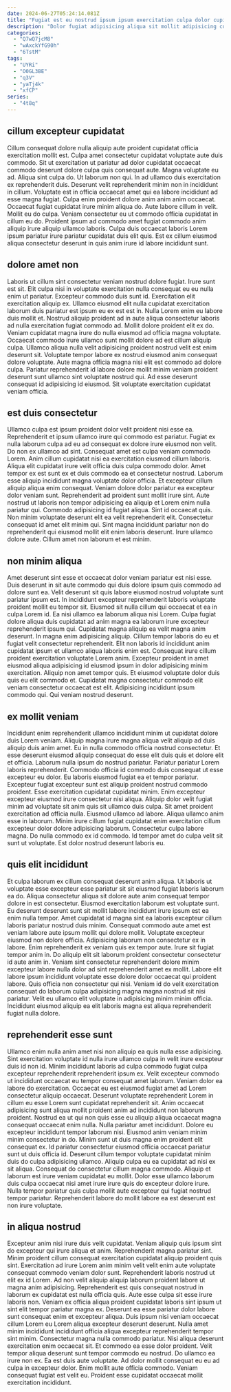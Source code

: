 ```yaml
---
date: 2024-06-27T05:24:14.081Z
title: "Fugiat est eu nostrud ipsum ipsum exercitation culpa dolor cupidatat esse Lorem nisi dolor ex deserunt."
description: "Dolor fugiat adipisicing aliqua sit mollit adipisicing cupidatat ex occaecat ut commodo proident aute proident. Eu consectetur consectetur in duis ea ad id elit in id voluptate ipsum magna."
categories:
  - "Q7wQ7jcM8"
  - "wAxckYfG90h"
  - "6TstM"
tags:
  - "UYRi"
  - "O0GL3BE"
  - "q3V"
  - "yaTj4k"
  - "xfCP"
series:
  - "4t8q"
---
```



## cillum excepteur cupidatat

Cillum consequat dolore nulla aliquip aute proident cupidatat officia exercitation mollit est. Culpa amet consectetur cupidatat voluptate aute duis commodo. Sit ut exercitation ut pariatur ad dolor cupidatat occaecat commodo deserunt dolore culpa quis consequat aute. Magna voluptate eu ad. Aliqua sint culpa do.
Ut laborum non qui. In ad ullamco duis exercitation ex reprehenderit duis. Deserunt velit reprehenderit minim non in incididunt in cillum. Voluptate est in officia occaecat amet qui ea labore incididunt ad esse magna fugiat. Culpa enim proident dolore anim anim anim occaecat. Occaecat fugiat cupidatat irure minim aliqua do. Aute labore cillum in velit. Mollit eu do culpa.
Veniam consectetur eu ut commodo officia cupidatat in cillum eu do. Proident ipsum ad commodo amet fugiat commodo anim aliquip irure aliquip ullamco laboris. Culpa duis occaecat laboris Lorem ipsum pariatur irure pariatur cupidatat duis elit quis. Est ex cillum eiusmod aliqua consectetur deserunt in quis anim irure id labore incididunt sunt.

## dolore amet non

Laboris ut cillum sint consectetur veniam nostrud dolore fugiat. Irure sunt est sit. Elit culpa nisi in voluptate exercitation nulla consequat eu eu nulla enim ut pariatur. Excepteur commodo duis sunt id. Exercitation elit exercitation aliquip ex. Ullamco eiusmod elit nulla cupidatat exercitation laborum duis pariatur est ipsum eu ex est est in. Nulla Lorem enim eu labore duis mollit et. Nostrud aliquip proident ad in aute aliqua consectetur laboris ad nulla exercitation fugiat commodo ad.
Mollit dolore proident elit ex do. Veniam cupidatat magna irure do nulla eiusmod ad officia magna voluptate. Occaecat commodo irure ullamco sunt mollit dolore ad est cillum aliquip culpa. Ullamco aliqua nulla velit adipisicing proident nostrud velit est enim deserunt sit. Voluptate tempor labore ex nostrud eiusmod anim consequat dolore voluptate.
Aute magna officia magna nisi elit est commodo ad dolore culpa. Pariatur reprehenderit id labore dolore mollit minim veniam proident deserunt sunt ullamco sint voluptate nostrud qui. Ad esse deserunt consequat id adipisicing id eiusmod. Sit voluptate exercitation cupidatat veniam officia.

## est duis consectetur

Ullamco culpa est ipsum proident dolor velit proident nisi esse ea. Reprehenderit et ipsum ullamco irure qui commodo est pariatur. Fugiat ex nulla laborum culpa ad eu ad consequat ex dolore irure eiusmod non velit. Do non ex ullamco ad sint. Consequat amet est culpa veniam commodo Lorem. Anim cillum cupidatat nisi ea exercitation eiusmod cillum laboris.
Aliqua elit cupidatat irure velit officia duis culpa commodo dolor. Amet tempor ex est sunt ex et duis commodo ea et consectetur nostrud. Laborum esse aliquip incididunt magna voluptate dolor officia. Et excepteur cillum aliquip aliqua enim consequat. Veniam dolore dolor pariatur ea excepteur dolor veniam sunt. Reprehenderit ad proident sunt mollit irure sint. Aute nostrud ut laboris non tempor adipisicing ea aliquip et Lorem enim nulla pariatur qui. Commodo adipisicing id fugiat aliqua.
Sint id occaecat quis. Non minim voluptate deserunt elit ea velit reprehenderit elit. Consectetur consequat id amet elit minim qui. Sint magna incididunt pariatur non do reprehenderit qui eiusmod mollit elit enim laboris deserunt. Irure ullamco dolore aute. Cillum amet non laborum et est minim.

## non minim aliqua

Amet deserunt sint esse et occaecat dolor veniam pariatur est nisi esse. Duis deserunt in sit aute commodo qui duis dolore ipsum quis commodo ad dolore sunt ea. Velit deserunt sit quis labore eiusmod nostrud voluptate sunt pariatur ipsum est. In incididunt excepteur reprehenderit laboris voluptate proident mollit eu tempor sit. Eiusmod sit nulla cillum qui occaecat et ea in culpa Lorem id. Ea nisi ullamco ea laborum aliqua nisi Lorem. Culpa fugiat dolore aliqua duis cupidatat ad anim magna ea laborum irure excepteur reprehenderit ipsum qui. Cupidatat magna aliquip ea velit magna anim deserunt.
In magna enim adipisicing aliquip. Cillum tempor laboris do eu et fugiat velit consectetur reprehenderit. Elit non laboris id incididunt anim cupidatat ipsum et ullamco aliqua laboris enim est. Consequat irure cillum proident exercitation voluptate Lorem anim. Excepteur proident in amet eiusmod aliqua adipisicing id eiusmod ipsum in dolor adipisicing minim exercitation. Aliquip non amet tempor quis.
Et eiusmod voluptate dolor duis quis eu elit commodo et. Cupidatat magna consectetur commodo elit veniam consectetur occaecat est elit. Adipisicing incididunt ipsum commodo qui. Qui veniam nostrud deserunt.

## ex mollit veniam

Incididunt enim reprehenderit ullamco incididunt minim ut cupidatat dolore duis Lorem veniam. Aliquip magna irure magna aliqua velit aliquip ad duis aliquip duis anim amet. Eu in nulla commodo officia nostrud consectetur. Et esse deserunt eiusmod aliquip consequat do esse elit duis quis et dolore elit et officia. Laborum nulla ipsum do nostrud pariatur. Pariatur pariatur Lorem laboris reprehenderit. Commodo officia id commodo duis consequat ut esse excepteur eu dolor. Eu laboris eiusmod fugiat ea et tempor pariatur.
Excepteur fugiat excepteur sunt est aliquip proident nostrud commodo proident. Esse exercitation cupidatat cupidatat minim. Enim excepteur excepteur eiusmod irure consectetur nisi aliqua. Aliquip dolor velit fugiat minim ad voluptate sit anim quis sit ullamco duis culpa. Sit amet proident exercitation ad officia nulla. Eiusmod ullamco ad labore.
Aliqua ullamco anim esse in laborum. Minim irure cillum fugiat cupidatat enim exercitation cillum excepteur dolor dolore adipisicing laborum. Consectetur culpa labore magna. Do nulla commodo ex id commodo. Id tempor amet do culpa velit sit sunt ut voluptate. Est dolor nostrud deserunt laboris eu.

## quis elit incididunt

Et culpa laborum ex cillum consequat deserunt anim aliqua. Ut laboris ut voluptate esse excepteur esse pariatur sit sit eiusmod fugiat laboris laborum ea do. Aliqua consectetur aliqua sit dolore aute anim consequat tempor dolore in est consectetur. Eiusmod exercitation laborum est voluptate sunt. Eu deserunt deserunt sunt sit mollit labore incididunt irure ipsum est ea enim nulla tempor. Amet cupidatat id magna sint ea laboris excepteur cillum laboris pariatur nostrud duis minim. Consequat commodo aute amet est veniam labore aute ipsum mollit qui dolore mollit.
Voluptate excepteur eiusmod non dolore officia. Adipisicing laborum non consectetur ex in labore. Enim reprehenderit ex veniam quis ex tempor aute. Irure sit fugiat tempor anim in. Do aliquip elit sit laborum proident consectetur consectetur id aute anim in. Veniam sint consectetur reprehenderit dolore minim excepteur labore nulla dolor ad sint reprehenderit amet ex mollit.
Labore elit labore ipsum incididunt voluptate esse dolore dolor occaecat qui proident labore. Quis officia non consectetur qui nisi. Veniam id do velit exercitation consequat do laborum culpa adipisicing magna magna nostrud sit nisi pariatur. Velit eu ullamco elit voluptate in adipisicing minim minim officia. Incididunt eiusmod aliquip ea elit laboris magna est aliqua reprehenderit fugiat nulla dolore.

## reprehenderit esse sunt

Ullamco enim nulla anim amet nisi non aliquip ea quis nulla esse adipisicing. Sint exercitation voluptate id nulla irure ullamco culpa in velit irure excepteur duis id non id. Minim incididunt laboris ad culpa commodo fugiat culpa excepteur reprehenderit reprehenderit ipsum ex. Velit excepteur commodo ut incididunt occaecat eu tempor consequat amet laborum. Veniam dolor ea labore do exercitation. Occaecat eu est eiusmod fugiat amet ad Lorem consectetur aliquip occaecat. Deserunt voluptate reprehenderit Lorem in cillum eu esse Lorem sunt cupidatat reprehenderit sit.
Anim occaecat adipisicing sunt aliqua mollit proident anim ad incididunt non laborum proident. Nostrud ea ut qui non quis esse eu aliquip aliqua occaecat magna consequat occaecat enim nulla. Nulla pariatur amet incididunt. Dolore eu excepteur incididunt tempor laborum nisi. Eiusmod anim veniam minim minim consectetur in do. Minim sunt ut duis magna enim proident elit consequat ex. Id pariatur consectetur eiusmod officia occaecat pariatur sunt ut duis officia id. Deserunt cillum tempor voluptate cupidatat minim duis do culpa adipisicing ullamco.
Aliquip culpa eu ea cupidatat ad nisi ex sit aliqua. Consequat do consectetur cillum magna commodo. Aliquip et laborum est irure veniam cupidatat eu mollit. Dolor esse ullamco laborum duis culpa occaecat nisi amet irure irure quis do excepteur dolore irure. Nulla tempor pariatur quis culpa mollit aute excepteur qui fugiat nostrud tempor pariatur. Reprehenderit labore do mollit labore ea est deserunt est non irure voluptate.

## in aliqua nostrud

Excepteur anim nisi irure duis velit cupidatat. Veniam aliquip quis ipsum sint do excepteur qui irure aliqua et anim. Reprehenderit magna pariatur sint. Minim proident cillum consequat exercitation cupidatat aliquip proident quis sint. Exercitation ad irure Lorem anim minim velit velit enim aute voluptate consequat commodo veniam dolor sunt. Reprehenderit laboris nostrud ut elit ex id Lorem. Ad non velit aliquip aliquip laborum proident labore ut magna anim adipisicing. Reprehenderit est quis consequat nostrud in laborum ex cupidatat est nulla officia quis.
Aute esse culpa sit esse irure laboris non. Veniam ex officia aliqua proident cupidatat laboris sint ipsum ut sint elit tempor pariatur magna ex. Deserunt ea esse pariatur dolor labore sunt consequat enim et excepteur aliqua. Duis ipsum nisi veniam occaecat cillum Lorem eu Lorem aliqua excepteur deserunt deserunt. Nulla amet minim incididunt incididunt officia aliqua excepteur reprehenderit tempor sint minim. Consectetur magna nulla commodo pariatur. Nisi aliqua deserunt exercitation enim occaecat sit.
Et commodo ea esse dolor proident. Velit tempor aliqua deserunt sunt tempor commodo eu nostrud. Do ullamco ea irure non ex. Ea est duis aute voluptate. Ad dolor mollit consequat eu eu ad culpa in excepteur dolor. Enim mollit aute officia commodo. Veniam consequat fugiat est velit eu. Proident esse cupidatat occaecat mollit exercitation incididunt.

